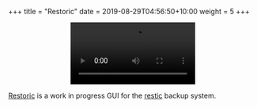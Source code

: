 +++
title = "Restoric"
date = 2019-08-29T04:56:50+10:00
weight = 5
+++


<p style="text-align: center">
   <video controls src="./restoric.mp4" style="width: 50%"></video>
</p>


[Restoric](https://github.com/leaanthony/restoric) is a work in progress GUI for the [restic](https://github.com/restic/restic) backup system.
